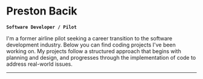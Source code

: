 <!--
**PTB7000/PTB7000** is a ✨ _special_ ✨ repository because its `README.md` (this file) appears on your GitHub profile.

Here are some ideas to get you started:

- 🔭 I’m currently working on ...
- 🌱 I’m currently learning ...
- 👯 I’m looking to collaborate on ...
- 🤔 I’m looking for help with ...
- 💬 Ask me about ...
- 📫 How to reach me: ...
- 😄 Pronouns: ...
- ⚡ Fun fact: ...
-->


# Preston Bacik

**`Software Developer / Pilot`**

I'm a former airline pilot seeking a career transition to the software development industry. Below you can find coding projects I've been working on. My projects follow a structured approach that begins with planning and design, and progresses through the implementation of code to address real-world issues.

---
